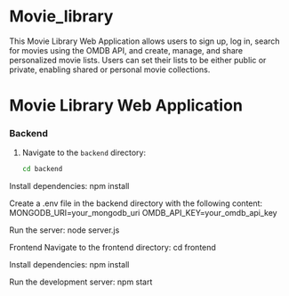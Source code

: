 # Movie_library
This Movie Library Web Application allows users to sign up, log in, search for movies using the OMDB API, and create, manage, and share personalized movie lists. Users can set their lists to be either public or private, enabling shared or personal movie collections.
# Movie Library Web Application
### Backend

1. Navigate to the `backend` directory:
   ```sh
   cd backend
   
Install dependencies:
npm install

Create a .env file in the backend directory with the following content:
MONGODB_URI=your_mongodb_uri
OMDB_API_KEY=your_omdb_api_key

Run the server:
node server.js

Frontend
Navigate to the frontend directory:
cd frontend

Install dependencies:
npm install

Run the development server:
npm start
